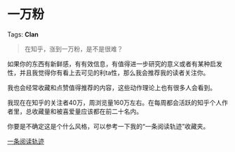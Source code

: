 # 一万粉

Tags: **Clan**

> 在知乎，涨到一万粉，是不是很难？



如果你的东西有新鲜感，有有效信息，有值得进一步研究的意义或者有某种启发性，并且我觉得你有看上去可见的利ta性，那么我会推荐我的读者关注你。

我也会经常收藏和点赞值得推荐的内容，这些动作理论上也有很多人会看到。

我现在在知乎的关注者40万，周浏览量160万左右。在每周都会活跃的知乎个人作者里，总收藏量和被喜爱量应该都在前二十名内。

 你要是不确定这是个什么风格，可以参考一下我的“一条阅读轨迹”收藏夹。

[一条阅读轨迹](https://www.zhihu.com/collection/163594245)

